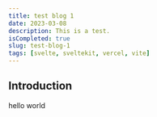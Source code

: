 ```yaml
---
title: test blog 1
date: 2023-03-08
description: This is a test.
isCompleted: true
slug: test-blog-1
tags: [svelte, sveltekit, vercel, vite]
---
```



## Introduction
hello world